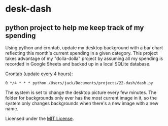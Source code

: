 # desk-dash
## python project to help me keep track of my spending 

Using python and crontab, update my desktop background with a bar chart reflecting this month's current spending in a given category.
This project takes advantage of my "dolla-dolla" project by assuming all my spending is recorded in Google Sheets and backed up in a local SQLite database.

Crontab (update every 4 hours):
```
0 */4 * * * python /Users/jack/Documents/projects/22-dash/dash.py
```

The system is set to change the desktop picture every few minutes.
The folder for backgrounds only ever has the most current image in it, so the system only changes backgrounds when there's a new image with a new name.

Licensed under the [MIT License](LICENSE).

